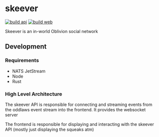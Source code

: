 # skeever

[![build api](https://github.com/corvidaelabs/skeever/actions/workflows/build-api.yml/badge.svg)](https://github.com/corvidaelabs/skeever/actions/workflows/build-api.yml)
[![build web](https://github.com/corvidaelabs/skeever/actions/workflows/build-web.yml/badge.svg)](https://github.com/corvidaelabs/skeever/actions/workflows/build-web.yml)

Skeever is an in-world Oblivion social network

## Development

### Requirements

- NATS JetStream
- Node
- Rust

### High Level Architecture

The skeever API is responsible for connecting and streaming events from the
oddlaws event stream into the frontend. It provides the websocket server

The frontend is responsible for displaying and interacting with the skeever API (mostly just displaying the squeaks atm)
